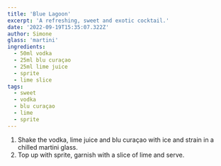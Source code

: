 ```yaml
---
title: 'Blue Lagoon'
excerpt: 'A refreshing, sweet and exotic cocktail.'
date: '2022-09-19T15:35:07.322Z'
author: Simone
glass: 'martini'
ingredients:
  - 50ml vodka
  - 25ml blu curaçao
  - 25ml lime juice
  - sprite
  - lime slice
tags:
  - sweet
  - vodka
  - blu curaçao
  - lime
  - sprite
---
```


1. Shake the vodka, lime juice and blu curaçao with ice and strain in a chilled martini glass.
1. Top up with sprite, garnish with a slice of lime and serve.

